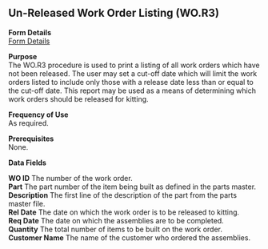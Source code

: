 ##  Un-Released Work Order Listing (WO.R3)

<PageHeader />

**Form Details**  
[ Form Details ](WO-R3-1/README.md)   

**Purpose**  
The WO.R3 procedure is used to print a listing of all work orders which have
not been released. The user may set a cut-off date which will limit the work
orders listed to include only those with a release date less than or equal to
the cut-off date. This report may be used as a means of determining which work
orders should be released for kitting.

**Frequency of Use**  
As required.

**Prerequisites**  
None.

**Data Fields**

**WO ID** The number of the work order.  
**Part** The part number of the item being built as defined in the parts
master.  
**Description** The first line of the description of the part from the parts
master file.  
**Rel Date** The date on which the work order is to be released to kitting.  
**Req Date** The date on which the assemblies are to be completed.  
**Quantity** The total number of items to be built on the work order.  
**Customer Name** The name of the customer who ordered the assemblies.  
  
<badge text= "Version 8.10.57" vertical="middle" />

<PageFooter />